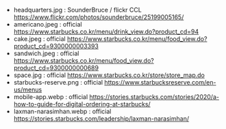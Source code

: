 - headquarters.jpg : SounderBruce / flickr CCL https://www.flickr.com/photos/sounderbruce/25199005165/
- americano.jpeg : official https://www.starbucks.co.kr/menu/drink_view.do?product_cd=94
- cake.jpeg : official https://www.starbucks.co.kr/menu/food_view.do?product_cd=9300000003393
- sandwich.jpeg : official https://www.starbucks.co.kr/menu/food_view.do?product_cd=9300000000689
- space.jpg : official https://www.starbucks.co.kr/store/store_map.do
- starbucks-reserve.png : official https://www.starbucksreserve.com/en-us/menus
- mobile-app.webp : official https://stories.starbucks.com/stories/2020/a-how-to-guide-for-digital-ordering-at-starbucks/
- laxman-narasimhan.webp : official https://stories.starbucks.com/leadership/laxman-narasimhan/
